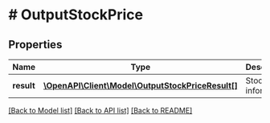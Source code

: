 # # OutputStockPrice

## Properties

Name | Type | Description | Notes
------------ | ------------- | ------------- | -------------
**result** | [**\OpenAPI\Client\Model\OutputStockPriceResult[]**](OutputStockPriceResult.md) | Stock price information | [optional]

[[Back to Model list]](../../README.md#models) [[Back to API list]](../../README.md#endpoints) [[Back to README]](../../README.md)
